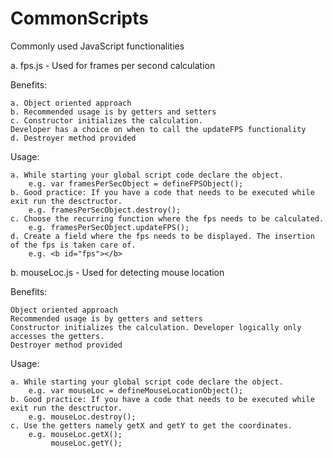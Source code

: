 CommonScripts
=============

Commonly used JavaScript functionalities

a. fps.js - Used for frames per second calculation

Benefits:

    a. Object oriented approach
    b. Recommended usage is by getters and setters
    c. Constructor initializes the calculation.
    Developer has a choice on when to call the updateFPS functionality
    d. Destroyer method provided


Usage:

    a. While starting your global script code declare the object.
        e.g. var framesPerSecObject = defineFPSObject();
    b. Good practice: If you have a code that needs to be executed while exit run the desctructor.
        e.g. framesPerSecObject.destroy();
    c. Choose the recurring function where the fps needs to be calculated.
        e.g. framesPerSecObject.updateFPS();
    d. Create a field where the fps needs to be displayed. The insertion of the fps is taken care of.
        e.g. <b id="fps"></b>


b. mouseLoc.js - Used for detecting mouse location

Benefits:

    Object oriented approach
    Recommended usage is by getters and setters
    Constructor initializes the calculation. Developer logically only accesses the getters.
    Destroyer method provided


Usage:

    a. While starting your global script code declare the object.
        e.g. var mouseLoc = defineMouseLocationObject();
    b. Good practice: If you have a code that needs to be executed while exit run the desctructor.
        e.g. mouseLoc.destroy();
    c. Use the getters namely getX and getY to get the coordinates.
        e.g. mouseLoc.getX();
             mouseLoc.getY();
